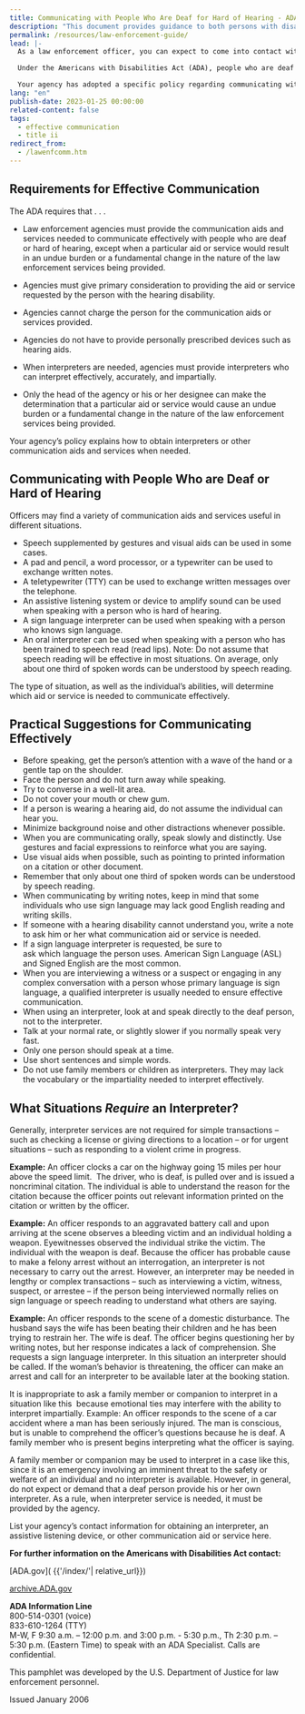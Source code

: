 ```yaml
---
title: Communicating with People Who Are Deaf for Hard of Hearing - ADA Guide for Law Enforcement Officers
description: "This document provides guidance to both persons with disabilities and law enforcement agencies regarding their rights and responsibilities under the ADA."
permalink: /resources/law-enforcement-guide/
lead: |-
  As a law enforcement officer, you can expect to come into contact with people who are deaf or hard of hearing. It is estimated that up to nine percent of the population has some degree of hearing loss, and this percentage will increase as the population ages.  

  Under the Americans with Disabilities Act (ADA), people who are deaf or hard of hearing are  entitled to the same services law enforcement provides to anyone else. They may not be excluded or segregated from services, be denied services, or otherwise be treated differently than other people. Law enforcement agencies must make efforts to ensure that their personnel communicate effectively with people whose disability affects hearing. This applies to both sworn and civilian personnel.  

  Your agency has adopted a specific policy regarding communicating with people who are deaf or hard of hearing. It is important to become familiar with this policy. 
lang: "en"
publish-date: 2023-01-25 00:00:00
related-content: false
tags:
  - effective communication
  - title ii
redirect_from:
  - /lawenfcomm.htm
---
```

## Requirements for Effective Communication  

The ADA requires that . . .  

- Law enforcement agencies must provide the communication aids and services
needed to communicate effectively with people who are deaf or hard of
hearing, except when a particular aid or service would result in an undue
burden or a fundamental change in the nature of the law enforcement services
being provided.  

- Agencies must give primary consideration to providing the aid or service
requested by the person with the hearing disability.  

- Agencies cannot charge the person for the communication aids or services
provided.  

- Agencies do not have to provide personally prescribed devices such as hearing
aids.  

- When interpreters are needed, agencies must provide interpreters who can
interpret effectively, accurately, and impartially.  

- Only the head of the agency or his or her designee can make the determination
that a particular aid or service would cause an undue burden or a fundamental
change in the nature of the law enforcement services being provided.  

Your agency’s policy explains how to obtain interpreters or other communication aids
and services when needed.  

## Communicating with People Who are Deaf or Hard of Hearing  

Officers may find a variety of communication aids and services useful in different
situations.  

- Speech supplemented by gestures and visual aids can be used in some cases.  
- A pad and pencil, a word processor, or a typewriter can be used to exchange
written notes.  
- A teletypewriter (TTY) can be used to exchange written messages over the
telephone.  
- An assistive listening system or device to amplify sound can be used when
speaking with a person who is hard of hearing.  
- A sign language interpreter can be used when speaking with a person who
knows sign language.  
- An oral interpreter can be used when speaking with a person who has been
trained to speech read (read lips). Note: Do not assume that speech reading will
be effective in most situations. On average, only about one third of spoken
words can be understood by speech reading.  

The type of situation, as well as the individual’s abilities, will determine which aid or
service is needed to communicate effectively.  

## Practical Suggestions for Communicating Effectively  

- Before speaking, get the person’s attention with a wave of the hand or a gentle
tap on the shoulder.  
- Face the person and do not turn away while speaking.  
- Try to converse in a well-lit area.  
- Do not cover your mouth or chew gum.  
- If a person is wearing a hearing aid, do not assume the individual can hear you.  
- Minimize background noise and other distractions whenever possible.  
- When you are communicating orally, speak slowly and distinctly. Use gestures
and facial expressions to reinforce what you are saying.  
- Use visual aids when possible, such as pointing to printed information on a
citation or other document.  
- Remember that only about one third of spoken words can be understood by
speech reading.  
- When communicating by writing notes, keep in mind that some individuals
who use sign language may lack good English reading and writing skills.  
- If someone with a hearing disability cannot understand you, write a note to ask
him or her what communication aid or service is needed.  
- If a sign language interpreter is requested, be sure to ask which language the
person uses. American Sign Language (ASL) and Signed English are the most
common.  
- When you are interviewing a witness or a suspect or engaging in any complex
conversation with a person whose primary language is sign language, a
qualified interpreter is usually needed to ensure effective communication.  
- When using an interpreter, look at and speak directly to the deaf person, not to
the interpreter.  
- Talk at your normal rate, or slightly slower if you normally speak very fast.  
- Only one person should speak at a time.  
- Use short sentences and simple words.  
- Do not use family members or children as interpreters. They may lack the
vocabulary or the impartiality needed to interpret effectively.  

## What Situations *Require* an Interpreter?  

Generally, interpreter services are not required for simple transactions – such as
checking a license or giving directions to a location – or for urgent situations – such as
responding to a violent crime in progress.  

**Example:** An officer clocks a car on the highway going 15 miles per hour above the
speed limit.  The driver, who is deaf, is pulled over and is issued a noncriminal
citation. The individual is able to understand the reason for the citation because the
officer points out relevant information printed on the citation or written by the officer.  

**Example:** An officer responds to an aggravated battery call and upon arriving at the
scene observes a bleeding victim and an individual holding a weapon. Eyewitnesses
observed the individual strike the victim. The individual with the weapon is deaf.
Because the officer has probable cause to make a felony arrest without an
interrogation, an interpreter is not necessary to carry out the arrest.
However, an interpreter may be needed in lengthy or complex transactions – such as
interviewing a victim, witness, suspect, or arrestee – if the person being interviewed
normally relies on sign language or speech reading to understand what others are
saying.  

**Example:** An officer responds to the scene of a domestic disturbance. The husband
says the wife has been beating their children and he has been trying to restrain her.
The wife is deaf. The officer begins questioning her by writing notes, but her response
indicates a lack of comprehension. She requests a sign language interpreter. In this
situation an interpreter should be called. If the woman’s behavior is threatening, the
officer can make an arrest and call for an interpreter to be available later at the
booking station.  

It is inappropriate to ask a family member or companion to interpret in a situation like
this  because emotional ties may interfere with the ability to interpret impartially.
Example: An officer responds to the scene of a car accident where a man has been
seriously injured. The man is conscious, but is unable to comprehend the officer’s
questions because he is deaf. A family member who is present begins interpreting
what the officer is saying.  

A family member or companion may be used to interpret in a case like this, since it is
an emergency involving an imminent threat to the safety or welfare of an individual
and no interpreter is available. However, in general, do not expect or demand that a
deaf person provide his or her own interpreter. As a rule, when interpreter service is
needed, it must be provided by the agency.  

List your agency’s contact information for obtaining an interpreter, an assistive listening device, or other communication aid or service here.  

**For further information on the Americans with Disabilities Act contact:**

[ADA.gov]( {{'/index/'| relative_url}})  

[archive.ADA.gov](https://archive.ada.gov)  

**ADA Information Line**  
800-514-0301 (voice)  
833-610-1264 (TTY)  
M-W, F 9:30 a.m. – 12:00 p.m. and 3:00 p.m. - 5:30 p.m., Th 2:30 p.m. – 5:30 p.m. (Eastern Time) to speak with an ADA Specialist. Calls are confidential.  

This pamphlet was developed by the U.S. Department of Justice for law enforcement personnel.  

Issued January 2006